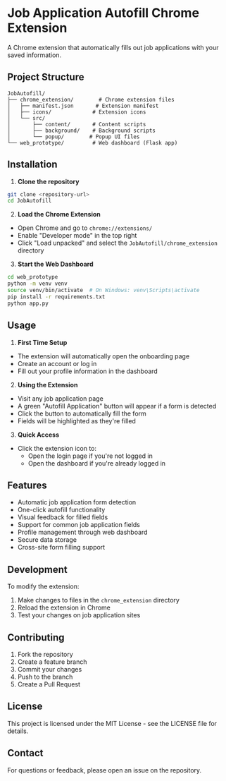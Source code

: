 # Job Application Autofill Chrome Extension

A Chrome extension that automatically fills out job applications with your saved information.

## Project Structure

```
JobAutofill/
├── chrome_extension/        # Chrome extension files
│   ├── manifest.json       # Extension manifest
│   ├── icons/             # Extension icons
│   └── src/
│       ├── content/       # Content scripts
│       ├── background/    # Background scripts
│       └── popup/        # Popup UI files
└── web_prototype/         # Web dashboard (Flask app)
```

## Installation

1. **Clone the repository**
```bash
git clone <repository-url>
cd JobAutofill
```

2. **Load the Chrome Extension**
- Open Chrome and go to `chrome://extensions/`
- Enable "Developer mode" in the top right
- Click "Load unpacked" and select the `JobAutofill/chrome_extension` directory

3. **Start the Web Dashboard**
```bash
cd web_prototype
python -m venv venv
source venv/bin/activate  # On Windows: venv\Scripts\activate
pip install -r requirements.txt
python app.py
```

## Usage

1. **First Time Setup**
- The extension will automatically open the onboarding page
- Create an account or log in
- Fill out your profile information in the dashboard

2. **Using the Extension**
- Visit any job application page
- A green "Autofill Application" button will appear if a form is detected
- Click the button to automatically fill the form
- Fields will be highlighted as they're filled

3. **Quick Access**
- Click the extension icon to:
  - Open the login page if you're not logged in
  - Open the dashboard if you're already logged in

## Features

- Automatic job application form detection
- One-click autofill functionality
- Visual feedback for filled fields
- Support for common job application fields
- Profile management through web dashboard
- Secure data storage
- Cross-site form filling support

## Development

To modify the extension:
1. Make changes to files in the `chrome_extension` directory
2. Reload the extension in Chrome
3. Test your changes on job application sites

## Contributing

1. Fork the repository
2. Create a feature branch
3. Commit your changes
4. Push to the branch
5. Create a Pull Request

## License

This project is licensed under the MIT License - see the LICENSE file for details.

## Contact

For questions or feedback, please open an issue on the repository. 